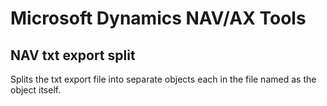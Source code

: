# Microsoft Dynamics NAV/AX Tools

## NAV txt export split

Splits the txt export file into separate objects each in the file named as the object itself.
